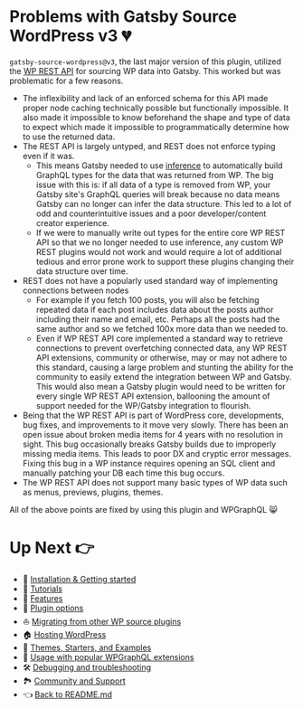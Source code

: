# Problems with Gatsby Source WordPress v3 :broken_heart:

`gatsby-source-wordpress@v3`, the last major version of this plugin, utilized the [WP REST API](https://developer.wordpress.org/rest-api/) for sourcing WP data into Gatsby. This worked but was problematic for a few reasons.

- The inflexibility and lack of an enforced schema for this API made proper node caching technically possible but functionally impossible. It also made it impossible to know beforehand the shape and type of data to expect which made it impossible to programmatically determine how to use the returned data.
- The REST API is largely untyped, and REST does not enforce typing even if it was.
  - This means Gatsby needed to use [inference](https://www.gatsbyjs.org/docs/glossary/#inference) to automatically build GraphQL types for the data that was returned from WP. The big issue with this is: if all data of a type is removed from WP, your Gatsby site's GraphQL queries will break because no data means Gatsby can no longer can infer the data structure. This led to a lot of odd and counterintuitive issues and a poor developer/content creator experience.
  - If we were to manually write out types for the entire core WP REST API so that we no longer needed to use inference, any custom WP REST plugins would not work and would require a lot of additional tedious and error prone work to support these plugins changing their data structure over time.
- REST does not have a popularly used standard way of implementing connections between nodes
  - For example if you fetch 100 posts, you will also be fetching repeated data if each post includes data about the posts author including their name and email, etc. Perhaps all the posts had the same author and so we fetched 100x more data than we needed to.
  - Even if WP REST API core implemented a standard way to retrieve connections to prevent overfetching connected data, any WP REST API extensions, community or otherwise, may or may not adhere to this standard, causing a large problem and stunting the ability for the community to easily extend the integration between WP and Gatsby. This would also mean a Gatsby plugin would need to be written for every single WP REST API extension, ballooning the amount of support needed for the WP/Gatsby integration to flourish.
- Being that the WP REST API is part of WordPress core, developments, bug fixes, and improvements to it move very slowly. There has been an open issue about broken media items for 4 years with no resolution in sight. This bug occasionally breaks Gatsby builds due to improperly missing media items. This leads to poor DX and cryptic error messages. Fixing this bug in a WP instance requires opening an SQL client and manually patching your DB each time this bug occurs.
- The WP REST API does not support many basic types of WP data such as menus, previews, plugins, themes.

All of the above points are fixed by using this plugin and WPGraphQL :smile_cat:

# Up Next :point_right:

- :runner: [Installation & Getting started](./getting-started.md)
- :school: [Tutorials](./tutorials/index.md)
- :feet: [Features](./features/index.md)
- :electric_plug: [Plugin options](./plugin-options.md)
- :boat: [Migrating from other WP source plugins](./migrating-from-other-wp-source-plugins.md)
- :house: [Hosting WordPress](./hosting.md)
- :athletic_shoe: [Themes, Starters, and Examples](./themes-starters-examples.md)
- :medal_sports: [Usage with popular WPGraphQL extensions](./usage-with-popular-wp-graphql-extensions.md)
- :hammer_and_wrench: [Debugging and troubleshooting](./debugging-and-troubleshooting.md)
- :national_park: [Community and Support](./community-and-support.md)
- :point_left: [Back to README.md](../README.md)
